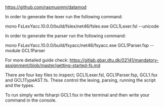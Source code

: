 https://github.com/rasmusmm/datamod

In order to generate the lexer run the following command:

mono FsLexYacc.10.0.0/build/fslex/net46/fslex.exe GCL1Lexer.fsl --unicode

In order to generate the parser run the following command:

mono FsLexYacc.10.0.0/build/fsyacc/net46/fsyacc.exe GCL1Parser.fsp --module GCL1Parser

For more detailed guide check: https://gitlab.gbar.dtu.dk/02141/mandatory-assignment/blob/master/getting-started-fs.md

There are four key files to inspect; GCL1Lexer.fsl, GCL1Parser.fsp, GCL1.fsx and GCL1TypeAST.fs. These control the lexing, parsing, running the script and the types.

To run simply write fsharpi GCL1.fsx in the terminal and then write your command in the console.

